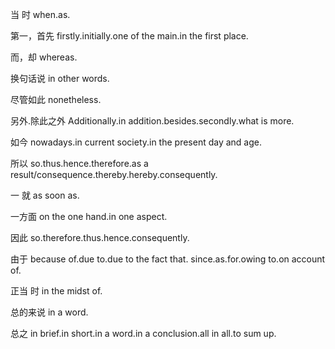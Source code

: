 当	时 when.as.

第一，首先 firstly.initially.one of the main.in the first place.

而，却 whereas.

换句话说 in other words.

尽管如此 nonetheless.

另外.除此之外 Additionally.in addition.besides.secondly.what is more.

如今 nowadays.in current society.in the present day and age.

所以 so.thus.hence.therefore.as a result/consequence.thereby.hereby.consequently.

一	就 as soon as.

一方面 on the one hand.in one aspect.

因此 so.therefore.thus.hence.consequently.

由于 because of.due to.due to the fact that. since.as.for.owing to.on account of.

正当 时 in the midst of.

总的来说 in a word.

总之 in brief.in short.in a word.in a conclusion.all in all.to sum up.


